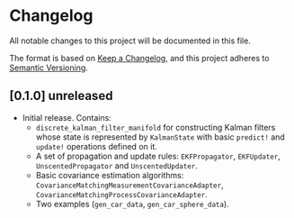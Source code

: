 # Changelog

All notable changes to this project will be documented in this file.

The format is based on [Keep a Changelog](https://keepachangelog.com/en/1.0.0/),
and this project adheres to [Semantic Versioning](https://semver.org/spec/v2.0.0.html).

## [0.1.0] unreleased

* Initial release. Contains:
  * `discrete_kalman_filter_manifold` for constructing Kalman filters whose state is represented by `KalmanState` with basic `predict!` and `update!` operations defined on it.
  * A set of propagation and update rules: `EKFPropagator`, `EKFUpdater`, `UnscentedPropagator` and `UnscentedUpdater`.
  * Basic covariance estimation algorithms: `CovarianceMatchingMeasurementCovarianceAdapter`, `CovarianceMatchingProcessCovarianceAdapter`.
  * Two examples (`gen_car_data`, `gen_car_sphere_data`).

